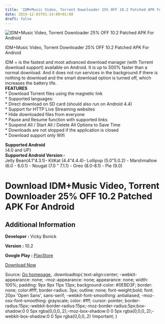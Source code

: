 ```yaml
---
title: 'IDM+Music Video, Torrent Downloader 25% OFF 10.2 Patched APK For Android'
date: 2019-12-03T01:14:00+01:00
draft: false
---
```


![IDM+Music Video, Torrent Downloader 25% OFF 10.2 Patched APK For Android](https://i0.wp.com/apkhome.net/wp-content/uploads/2019/12/IDMMusic-Video-Torrent-Downloader-25-OFF-10.2-Patched.png "IDM+Music Video, Torrent Downloader 25% OFF 10.2 Patched APK For Android")

  

IDM+Music Video, Torrent Downloader 25% OFF 10.2 Patched APK For Android

IDM + is the fastest and most advanced download manager (with Torrent download support) available on Android. It is up to 500% faster than a normal download. And it does not run services in the background if there is nothing to download and the smart download option is turned off, which increases the battery life.  
**FEATURES**  
\* Download Torrent files using the magnetic link  
\* Supported languages:  
\* Direct download on SD card (should also run on Android 4.4)  
\* Support for HTTP Live Streaming websites  
\* Hide downloaded files from everyone  
\* Pause and Resume function with supported links  
\* Suspend All / Start All / Delete All Options to Save Time  
\* Downloads are not stopped if the application is closed  
\* Download support only Wifi

**Supported Android**  
{4.0 and UP}  
**Supported Android Version**:-  
Jelly Bean(4.1"4.3.1)- KitKat (4.4"4.4.4)- Lollipop (5.0"5.0.2) - Marshmallow (6.0 - 6.0.1) - Nougat (7.0 " 7.1.1) - Oreo (8.0-8.1) - Pie (9.0)

Download IDM+Music Video, Torrent Downloader 25% OFF 10.2 Patched APK For Android
=================================================================================

Additional Information
----------------------

**Developer :** Vicky Bonick

**Version :** 10.2

**Google Play :** [PlayStore](https://play.google.com/store/apps/details?id=idm.internet.download.manager.plus)

  

[Download Now](https://store4app.co/post/idm-music-video-torrent-downloader-25-off-10-2-patched-apk-for-android_1575321317)

  
Source: [Go homepage.](https://store4app.co/post/idm-music-video-torrent-downloader-25-off-10-2-patched-apk-for-android_1575321317) .downloadtop{ text-align:center; -webkit-appearance: none; -moz-appearance: none; appearance: none; width: 100%; padding: 9px 9px 11px 13px; background-color: #0EBD3F; border: none; color:#fff; border-radius: 3px; outline: none; font-weight;bold; font: 20px 'Open Sans', sans-serif; -webkit-font-smoothing: antialiased; -moz-osx-font-smoothing: grayscale; color: #fff; cursor: pointer; border-radius:15px;-webkit-border-radius:15px;-moz-border-radius:5px;box-shadow:0 0 5px rgba(0,0,0,.2);-moz-box-shadow:0 0 5px rgba(0,0,0,.2);-webkit-box-shadow:0 0 5px rgba(0,0,0,.2) !important; }